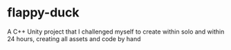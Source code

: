 # flappy-duck
A C++ Unity project that I challenged myself to create within solo and within 24 hours, creating all assets and code by hand
